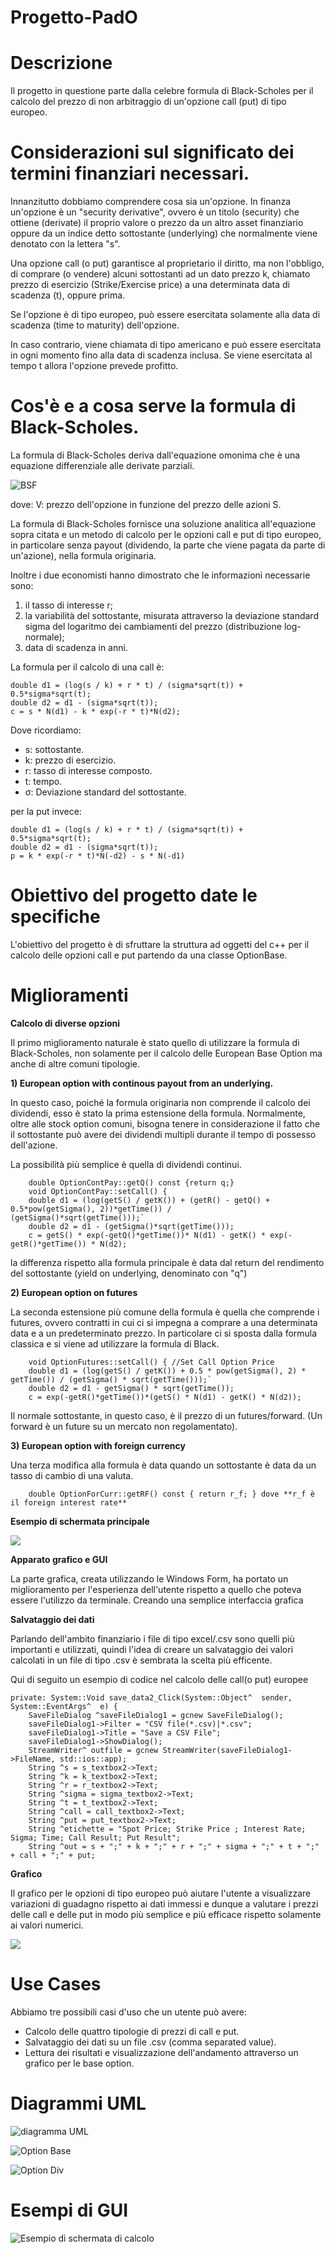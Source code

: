 # Progetto-PadO


# **Descrizione**

Il progetto in questione parte dalla celebre formula di Black-Scholes per il calcolo del prezzo di non arbitraggio di un'opzione
call (put) di tipo europeo.

# Considerazioni sul significato dei termini finanziari necessari.

Innanzitutto dobbiamo comprendere cosa sia un'opzione.
In finanza un'opzione è un "security derivative", ovvero è un titolo (security) che ottiene (derivate) il proprio valore o prezzo da un altro asset finanziario oppure da un indice detto sottostante (underlying) che normalmente viene denotato con la lettera "s".

Una opzione call (o put) garantisce al proprietario il diritto, ma non l'obbligo, di comprare (o vendere) alcuni sottostanti ad un dato prezzo k, chiamato prezzo di esercizio (Strike/Exercise price) a una determinata data di scadenza (t), oppure prima. 

Se l'opzione è di tipo europeo, può essere esercitata solamente alla data di scadenza (time to maturity) dell'opzione.

In caso contrario, viene chiamata di tipo americano e può essere esercitata in ogni momento fino alla data di scadenza inclusa. Se viene esercitata al tempo t allora l'opzione prevede profitto. 

# Cos'è e a cosa serve la formula di Black-Scholes.

La formula di Black-Scholes deriva dall'equazione omonima che è una equazione differenziale alle derivate parziali. 

![BSF](https://github.com/riccardobastiani/Progetto-PadO/blob/master/BSF.PNG)

dove:
V: prezzo dell'opzione in funzione del prezzo delle azioni S.

La formula di Black-Scholes fornisce una soluzione analitica all'equazione sopra citata e un metodo di calcolo per le opzioni call e put di tipo europeo, in particolare senza payout (dividendo, la parte che viene pagata da parte di un'azione), nella formula originaria.

Inoltre i due economisti hanno dimostrato che le informazioni necessarie sono:
1) il tasso di interesse r;
2) la variabilità del sottostante, misurata attraverso la deviazione standard sigma del logaritmo dei cambiamenti del prezzo (distribuzione log-normale);
3) data di scadenza in anni. 


La formula per il calcolo di una call è:

	double d1 = (log(s / k) + r * t) / (sigma*sqrt(t)) + 0.5*sigma*sqrt(t);
	double d2 = d1 - (sigma*sqrt(t));
	c = s * N(d1) - k * exp(-r * t)*N(d2);
	
Dove ricordiamo:
- s: sottostante.
- k: prezzo di esercizio.
- r: tasso di interesse composto.
- t: tempo.
- σ: Deviazione standard del sottostante.

per la put invece:

	double d1 = (log(s / k) + r * t) / (sigma*sqrt(t)) + 0.5*sigma*sqrt(t);
	double d2 = d1 - (sigma*sqrt(t));
	p = k * exp(-r * t)*N(-d2) - s * N(-d1)



# Obiettivo del progetto date le specifiche

L'obiettivo del progetto è di sfruttare la struttura ad oggetti del c++ per il calcolo delle opzioni call e put partendo da una classe OptionBase.

# Miglioramenti

**Calcolo di diverse opzioni**

Il primo miglioramento naturale è stato quello di utilizzare la formula di Black-Scholes, non solamente per il calcolo delle European Base Option ma anche di altre comuni tipologie.

**1) European option with continous payout from an underlying.**

In questo caso, poiché la formula originaria non comprende il calcolo dei dividendi, esso è stato la prima estensione della formula. Normalmente, oltre alle stock option comuni, bisogna tenere in considerazione il fatto che il sottostante può avere dei dividendi multipli durante il tempo di possesso dell'azione. 

La possibilità più semplice è quella di dividendi continui.
	

		double OptionContPay::getQ() const {return q;} 
		void OptionContPay::setCall() {
		double d1 = (log(getS() / getK()) + (getR() - getQ() + 0.5*pow(getSigma(), 2))*getTime()) / 	(getSigma()*sqrt(getTime()));`
		double d2 = d1 - (getSigma()*sqrt(getTime()));
		c = getS() * exp(-getQ()*getTime())* N(d1) - getK() * exp(-getR()*getTime()) * N(d2);

la differenza rispetto alla formula principale è data dal return del rendimento del sottostante (yield on underlying, denominato con "q") 
	
**2) European option on futures** 

La seconda estensione più comune della formula è quella che comprende i futures, ovvero contratti in cui ci si impegna a comprare a una determinata data e a un predeterminato prezzo. In particolare ci si sposta dalla formula classica e si viene ad utilizzare la formula di Black. 
	
		void OptionFutures::setCall() { //Set Call Option Price
		double d1 = (log(getS() / getK()) + 0.5 * pow(getSigma(), 2) * getTime()) / (getSigma() * sqrt(getTime()));`
		double d2 = d1 - getSigma() * sqrt(getTime());
		c = exp(-getR()*getTime())*(getS() * N(d1) - getK() * N(d2));
	
	
Il normale sottostante, in questo caso, è il prezzo di un futures/forward. (Un forward è un future su un mercato non regolamentato). 


**3) European option with foreign currency**

Una terza modifica alla formula è data quando un sottostante è data da un tasso di cambio di una valuta. 

		double OptionForCurr::getRF() const { return r_f; } dove **r_f è il foreign interest rate**


**Esempio di schermata principale**

![](https://github.com/riccardobastiani/Progetto-PadO/blob/master/form1%20nuovo.PNG)

**Apparato grafico e GUI**

La parte grafica, creata utilizzando le Windows Form, ha portato un miglioramento per l'esperienza dell'utente rispetto a quello che poteva essere l'utilizzo da terminale.
Creando una semplice interfaccia grafica 

**Salvataggio dei dati**

Parlando dell'ambito finanziario i file di tipo excel/.csv sono quelli più importanti e utilizzati, quindi l'idea di creare un salvataggio dei valori calcolati in un file di tipo .csv è sembrata la scelta più efficente. 
 
Qui di seguito un esempio di codice nel calcolo delle call(o put) europee

	private: System::Void save_data2_Click(System::Object^  sender, System::EventArgs^  e) {
		SaveFileDialog ^saveFileDialog1 = gcnew SaveFileDialog();
		saveFileDialog1->Filter = "CSV file(*.csv)|*.csv";
		saveFileDialog1->Title = "Save a CSV File";
		saveFileDialog1->ShowDialog();
		StreamWriter^ outfile = gcnew StreamWriter(saveFileDialog1->FileName, std::ios::app);
		String ^s = s_textbox2->Text;
		String ^k = k_textbox2->Text;
		String ^r = r_textbox2->Text;
		String ^sigma = sigma_textbox2->Text;
		String ^t = t_textbox2->Text;
		String ^call = call_textbox2->Text;
		String ^put = put_textbox2->Text;
		String ^etichette = "Spot Price; Strike Price ; Interest Rate; Sigma; Time; Call Result; Put Result";
		String ^out = s + ";" + k + ";" + r + ";" + sigma + ";" + t + ";" + call + ";" + put;

**Grafico**

Il grafico per le opzioni di tipo europeo può aiutare l'utente a visualizzare variazioni di guadagno rispetto ai dati immessi e dunque a valutare i prezzi delle call e delle put in modo più semplice e più efficace rispetto solamente ai valori numerici. 

![](https://github.com/riccardobastiani/Progetto-PadO/blob/master/Graph1.png)


# Use Cases

Abbiamo tre possibili casi d'uso che un utente può avere:

- Calcolo delle quattro tipologie di prezzi di call e put.
- Salvataggio dei dati su un file .csv (comma separated value).
- Lettura dei risultati e visualizzazione dell'andamento attraverso un grafico per le base option. 

# Diagrammi UML

![diagramma UML](https://github.com/riccardobastiani/Progetto-PadO/blob/master/Image.png)

![Option Base](https://github.com/riccardobastiani/Progetto-PadO/blob/master/OptionBase.png)

![Option Div](https://github.com/riccardobastiani/Progetto-PadO/blob/master/OptionDiv.png)

# Esempi di GUI


![Esempio di schermata di calcolo](https://github.com/riccardobastiani/Progetto-PadO/blob/master/form2.png)






